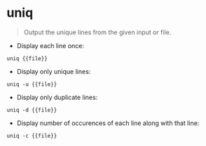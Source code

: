 # uniq

> Output the unique lines from the given input or file.

- Display each line once:

`uniq {{file}}`

- Display only unique lines:

`uniq -u {{file}}`

- Display only duplicate lines:

`uniq -d {{file}}`

- Display number of occurences of each line along with that line:

`uniq -c {{file}}`
